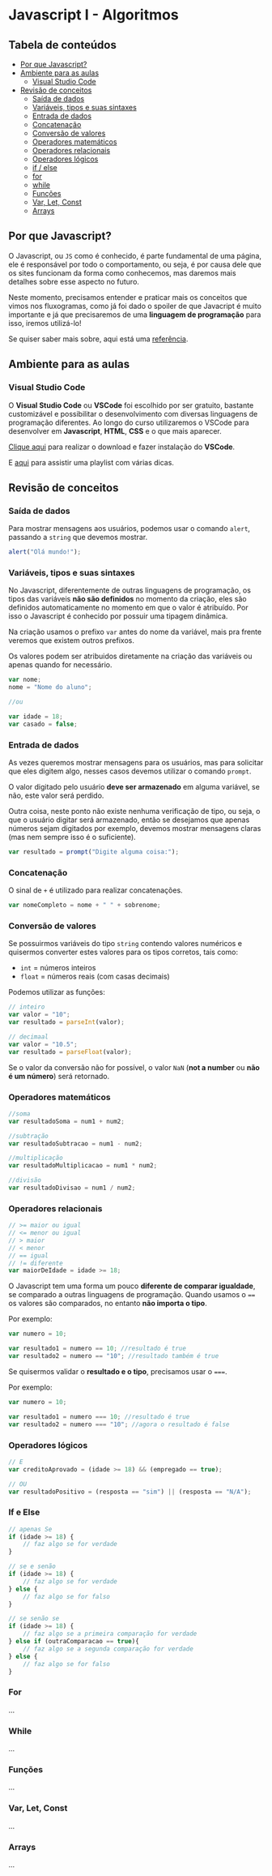 # Javascript I - Algoritmos

## Tabela de conteúdos
* [Por que Javascript?](#por-que-javascript)
* [Ambiente para as aulas](#ambiente-para-as-aulas)
    * [Visual Studio Code](#visual-studio-code)
* [Revisão de conceitos](#revisão-de-conceitos)
    * [Saída de dados](#saída-de-dados)
    * [Variáveis, tipos e suas sintaxes](#variáveis-tipos-e-suas-sintaxes)
    * [Entrada de dados](#entrada-de-dados)
    * [Concatenação](#concatenação)
    * [Conversão de valores](#conversão-de-valores)
    * [Operadores matemáticos](#operadores-matemáticos)
    * [Operadores relacionais](#operadores-relacionais)
    * [Operadores lógicos](#operadores-lógicos)
    * [if / else](#if-e-else)
    * [for](#for)
    * [while](#while)
    * [Funções](#funções)
    * [Var, Let, Const](#var-let-const)
    * [Arrays](#arrays)


## Por que Javascript?
O Javascript, ou `JS` como é conhecido, é parte fundamental de uma página, ele é responsável por todo o comportamento, ou seja, é por causa dele que os sites funcionam da forma como conhecemos, mas daremos mais detalhes sobre esse aspecto no futuro. 

Neste momento, precisamos entender e praticar mais os conceitos que vimos nos fluxogramas, como já foi dado o spoiler de que Javacript é muito importante e já que precisaremos de uma **linguagem de programação** para isso, iremos utilizá-lo! 

Se quiser saber mais sobre, aqui está uma [referência](https://developer.mozilla.org/pt-BR/docs/Web/JavaScript).

## Ambiente para as aulas

### Visual Studio Code
O **Visual Studio Code** ou **VSCode** foi escolhido por ser gratuito, bastante customizável e possibilitar o desenvolvimento com diversas linguagens de programação diferentes. Ao longo do curso utilizaremos o VSCode para desenvolver em **Javascript**, **HTML**, **CSS** e o que mais aparecer. 

[Clique aqui](https://code.visualstudio.com/) para realizar o download e fazer instalação do **VSCode**. 

E [aqui](https://youtube.com/playlist?list=PLLvkn_w48B4GALLJ0N7FbXqFMMtKGG7_p) para assistir uma playlist com várias dicas.

## Revisão de conceitos

### Saída de dados
Para mostrar mensagens aos usuários, podemos usar o comando `alert`, passando a `string` que devemos mostrar.

```javascript
alert("Olá mundo!");
```

### Variáveis, tipos e suas sintaxes
No Javascript, diferentemente de outras linguagens de programação, os tipos das variáveis **não são definidos** no momento da criação, eles são definidos automaticamente no momento em que o valor é atribuído. Por isso o Javascript é conhecido por possuir uma tipagem dinâmica.

Na criação usamos o prefixo `var` antes do nome da variável, mais pra frente veremos que existem outros prefixos.

Os valores podem ser atribuidos diretamente na criação das variáveis ou apenas quando for necessário.

```javascript
var nome;
nome = "Nome do aluno";

//ou

var idade = 18;
var casado = false;
```

### Entrada de dados
As vezes queremos mostrar mensagens para os usuários, mas para solicitar que eles digitem algo, nesses casos devemos utilizar o comando `prompt`.

O valor digitado pelo usuário **deve ser armazenado** em alguma variável, se não, este valor será perdido.

Outra coisa, neste ponto não existe nenhuma verificação de tipo, ou seja, o que o usuário digitar será armazenado, então se desejamos que apenas números sejam digitados por exemplo, devemos mostrar mensagens claras (mas nem sempre isso é o suficiente).

```javascript
var resultado = prompt("Digite alguma coisa:");
```

### Concatenação
O sinal de `+` é utilizado para realizar concatenações.
```javascript
var nomeCompleto = nome + " " + sobrenome;
```

### Conversão de valores
Se possuirmos variáveis do tipo `string` contendo valores numéricos e quisermos converter estes valores para os tipos corretos, tais como:
* `int` = números inteiros
* `float` = números reais (com casas decimais)

Podemos utilizar as funções:
```javascript
// inteiro
var valor = "10";
var resultado = parseInt(valor);

// decimaal
var valor = "10.5";
var resultado = parseFloat(valor);
```

Se o valor da conversão não for possível, o valor `NaN` (**not a number** ou **não é um número**) será retornado.

### Operadores matemáticos
```javascript
//soma
var resultadoSoma = num1 + num2;

//subtração
var resultadoSubtracao = num1 - num2;

//multiplicação
var resultadoMultiplicacao = num1 * num2;

//divisão
var resultadoDivisao = num1 / num2;
```

### Operadores relacionais
```javascript
// >= maior ou igual
// <= menor ou igual
// > maior
// < menor
// == igual
// != diferente
var maiorDeIdade = idade >= 18;
```

O Javascript tem uma forma um pouco **diferente de comparar igualdade**, se comparado a outras linguagens de programação. Quando usamos o `==` os valores são comparados, no entanto **não importa o tipo**.

Por exemplo:
```javascript
var numero = 10;

var resultado1 = numero == 10; //resultado é true
var resultado2 = numero == "10"; //resultado também é true
```

Se quisermos validar o **resultado e o tipo**, precisamos usar o `===`.

Por exemplo:
```javascript
var numero = 10;

var resultado1 = numero === 10; //resultado é true
var resultado2 = numero === "10"; //agora o resultado é false
```

### Operadores lógicos
```javascript
// E
var creditoAprovado = (idade >= 18) && (empregado == true);

// OU
var resultadoPositivo = (resposta == "sim") || (resposta == "N/A");
```

### If e Else
```javascript
// apenas Se
if (idade >= 18) {
    // faz algo se for verdade
}

// se e senão
if (idade >= 18) {
    // faz algo se for verdade
} else {
    // faz algo se for falso
}

// se senão se
if (idade >= 18) {
    // faz algo se a primeira comparação for verdade
} else if (outraComparacao == true){
    // faz algo se a segunda comparação for verdade
} else {
    // faz algo se for falso
}
```

### For
...

### While
...

### Funções
...

### Var, Let, Const
...

### Arrays
...